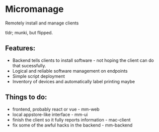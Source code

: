 # Micromanage
Remotely install and manage clients

tldr; munki, but flipped.

## Features:
 - Backend tells clients to install software - not hoping the client can do that sucessfully.
 - Logical and reliable software management on endpoints
 - Simple script deployment
 - Inventory of devices and automatically label printing maybe


## Things to do:
 - frontend, probably react or vue - mm-web
 - local appstore-like interface - mm-ui
 - finish the client so it fully reports information - mac-client
 - fix some of the awful hacks in the backend - mm-backend

